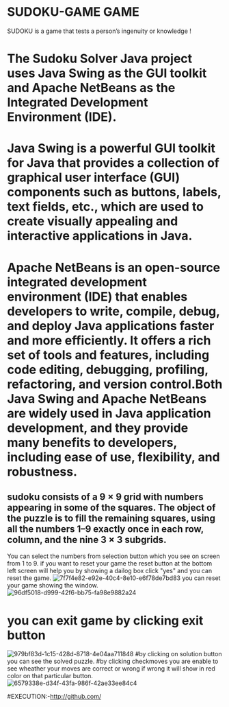 # SUDOKU-GAME GAME 
SUDOKU is a game that tests a person’s ingenuity or knowledge !
# The Sudoku Solver Java project uses Java Swing as the GUI toolkit and Apache NetBeans as the Integrated Development Environment (IDE).
# Java Swing is a powerful GUI toolkit for Java that provides a collection of graphical user interface (GUI) components such as buttons, labels, text fields, etc., which are used to create visually appealing and interactive applications in Java.
# Apache NetBeans is an open-source integrated development environment (IDE) that enables developers to write, compile, debug, and deploy Java applications faster and more efficiently. It offers a rich set of tools and features, including code editing, debugging, profiling, refactoring, and version control.Both Java Swing and Apache NetBeans are widely used in Java application development, and they provide many benefits to developers, including ease of use, flexibility, and robustness.
## sudoku consists of a 9 × 9 grid with numbers appearing in some of the squares. The object of the puzzle is to fill the remaining squares, using all the numbers 1–9 exactly once in each row, column, and the nine 3 × 3 subgrids.

You can select the numbers from selection button which you see on screen from 1 to 9.
if you want to reset your game the reset button at the bottom left screen will help you by showing a dailog box click "yes" and you can reset the game.
![7f7f4e82-e92e-40c4-8e10-e6f78de7bd83](https://github.com/041090/SUDOKU-GAME/assets/122098925/27d05202-1eb6-447d-a1d9-faa1179981b4)
you can reset your game showing the window.
![96df5018-d999-42f6-bb75-fa98e9882a24](https://github.com/041090/SUDOKU-GAME/assets/122098925/698c26f5-5409-41f8-a46a-919eb5a2e0d5)
# you can exit game by clicking exit button
![979bf83d-1c15-428d-8718-4e04aa711848](https://github.com/041090/SUDOKU-GAME/assets/122098925/8cfe605f-cf20-4b4b-80bb-00e4de603bca)
#by clicking on solution button you can see the solved puzzle.
#by clicking checkmoves you are enable to see wheather your moves are correct or wrong if wrong it will show in red color on that particular button.
![6579338e-d34f-43fa-986f-42ae33ee84c4](https://github.com/041090/SUDOKU-GAME/assets/122098925/9f09afc8-6073-4cae-944e-682345b3cc02)

#EXECUTION:-http://github.com/


